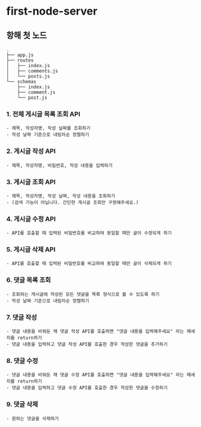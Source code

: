 # first-node-server

## 항해 첫 노드

```
.
├── app.js
├── routes
│   ├── index.js
│   ├── comments.js
│   └── posts.js
└── schemas
    ├── index.js
    ├── comment.js
    └── post.js
```

### 1. 전체 게시글 목록 조회 API

    - 제목, 작성자명, 작성 날짜를 조회하기
    - 작성 날짜 기준으로 내림차순 정렬하기

### 2. 게시글 작성 API

    - 제목, 작성자명, 비밀번호, 작성 내용을 입력하기

### 3. 게시글 조회 API

    - 제목, 작성자명, 작성 날짜, 작성 내용을 조회하기
    - (검색 기능이 아닙니다. 간단한 게시글 조회만 구현해주세요.)

### 4. 게시글 수정 API

    - API를 호출할 때 입력된 비밀번호를 비교하여 동일할 때만 글이 수정되게 하기

### 5. 게시글 삭제 API

    - API를 호출할 때 입력된 비밀번호를 비교하여 동일할 때만 글이 삭제되게 하기

### 6. 댓글 목록 조회

    - 조회하는 게시글에 작성된 모든 댓글을 목록 형식으로 볼 수 있도록 하기
    - 작성 날짜 기준으로 내림차순 정렬하기

### 7. 댓글 작성

    - 댓글 내용을 비워둔 채 댓글 작성 API를 호출하면 "댓글 내용을 입력해주세요" 라는 메세지를 return하기
    - 댓글 내용을 입력하고 댓글 작성 API를 호출한 경우 작성한 댓글을 추가하기

### 8. 댓글 수정

    - 댓글 내용을 비워둔 채 댓글 수정 API를 호출하면 "댓글 내용을 입력해주세요" 라는 메세지를 return하기
    - 댓글 내용을 입력하고 댓글 수정 API를 호출한 경우 작성한 댓글을 수정하기

### 9. 댓글 삭제

    - 원하는 댓글을 삭제하기
